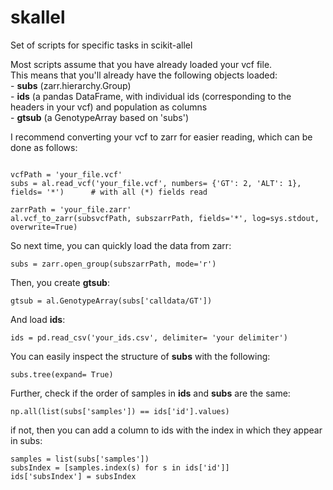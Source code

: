 # skallel
Set of scripts for specific tasks in scikit-allel 
  
Most scripts assume that you have already loaded your vcf file.  
This means that you'll already have the following objects loaded:  
	- **subs** (zarr.hierarchy.Group)  
	- **ids** (a pandas DataFrame, with individual ids (corresponding to the headers in your vcf) and population as columns  
	- **gtsub** (a GenotypeArray based on 'subs')  



I recommend converting your vcf to zarr for easier reading, which can be done as follows:
```

vcfPath = 'your_file.vcf'
subs = al.read_vcf('your_file.vcf', numbers= {'GT': 2, 'ALT': 1}, fields= '*')		# with all (*) fields read

zarrPath = 'your_file.zarr'
al.vcf_to_zarr(subsvcfPath, subszarrPath, fields='*', log=sys.stdout, overwrite=True)
```
  
So next time, you can quickly load the data from zarr:
```
subs = zarr.open_group(subszarrPath, mode='r')
```

Then, you create **gtsub**:  
```
gtsub = al.GenotypeArray(subs['calldata/GT'])
```
  
And load **ids**:
```
ids = pd.read_csv('your_ids.csv', delimiter= 'your delimiter')
```  


You can easily inspect the structure of **subs** with the following:
```
subs.tree(expand= True)
```

Further, check if the order of samples in **ids** and **subs** are the same:
```
np.all(list(subs['samples']) == ids['id'].values)
```
  
if not, then you can add a column to ids with the index in which they appear in subs:
```
samples = list(subs['samples'])
subsIndex = [samples.index(s) for s in ids['id']]
ids['subsIndex'] = subsIndex
```
